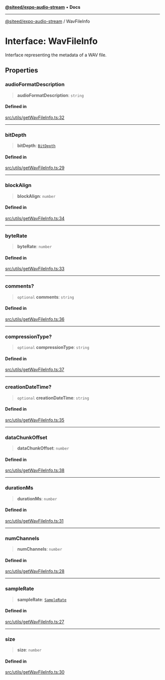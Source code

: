 [**@siteed/expo-audio-stream**](../README.md) • **Docs**

***

[@siteed/expo-audio-stream](../README.md) / WavFileInfo

# Interface: WavFileInfo

Interface representing the metadata of a WAV file.

## Properties

### audioFormatDescription

> **audioFormatDescription**: `string`

#### Defined in

[src/utils/getWavFileInfo.ts:32](https://github.com/deeeed/expo-audio-stream/blob/754e9934983db0d7bc918d04aa964c790ad31b94/packages/expo-audio-stream/src/utils/getWavFileInfo.ts#L32)

***

### bitDepth

> **bitDepth**: [`BitDepth`](../type-aliases/BitDepth.md)

#### Defined in

[src/utils/getWavFileInfo.ts:29](https://github.com/deeeed/expo-audio-stream/blob/754e9934983db0d7bc918d04aa964c790ad31b94/packages/expo-audio-stream/src/utils/getWavFileInfo.ts#L29)

***

### blockAlign

> **blockAlign**: `number`

#### Defined in

[src/utils/getWavFileInfo.ts:34](https://github.com/deeeed/expo-audio-stream/blob/754e9934983db0d7bc918d04aa964c790ad31b94/packages/expo-audio-stream/src/utils/getWavFileInfo.ts#L34)

***

### byteRate

> **byteRate**: `number`

#### Defined in

[src/utils/getWavFileInfo.ts:33](https://github.com/deeeed/expo-audio-stream/blob/754e9934983db0d7bc918d04aa964c790ad31b94/packages/expo-audio-stream/src/utils/getWavFileInfo.ts#L33)

***

### comments?

> `optional` **comments**: `string`

#### Defined in

[src/utils/getWavFileInfo.ts:36](https://github.com/deeeed/expo-audio-stream/blob/754e9934983db0d7bc918d04aa964c790ad31b94/packages/expo-audio-stream/src/utils/getWavFileInfo.ts#L36)

***

### compressionType?

> `optional` **compressionType**: `string`

#### Defined in

[src/utils/getWavFileInfo.ts:37](https://github.com/deeeed/expo-audio-stream/blob/754e9934983db0d7bc918d04aa964c790ad31b94/packages/expo-audio-stream/src/utils/getWavFileInfo.ts#L37)

***

### creationDateTime?

> `optional` **creationDateTime**: `string`

#### Defined in

[src/utils/getWavFileInfo.ts:35](https://github.com/deeeed/expo-audio-stream/blob/754e9934983db0d7bc918d04aa964c790ad31b94/packages/expo-audio-stream/src/utils/getWavFileInfo.ts#L35)

***

### dataChunkOffset

> **dataChunkOffset**: `number`

#### Defined in

[src/utils/getWavFileInfo.ts:38](https://github.com/deeeed/expo-audio-stream/blob/754e9934983db0d7bc918d04aa964c790ad31b94/packages/expo-audio-stream/src/utils/getWavFileInfo.ts#L38)

***

### durationMs

> **durationMs**: `number`

#### Defined in

[src/utils/getWavFileInfo.ts:31](https://github.com/deeeed/expo-audio-stream/blob/754e9934983db0d7bc918d04aa964c790ad31b94/packages/expo-audio-stream/src/utils/getWavFileInfo.ts#L31)

***

### numChannels

> **numChannels**: `number`

#### Defined in

[src/utils/getWavFileInfo.ts:28](https://github.com/deeeed/expo-audio-stream/blob/754e9934983db0d7bc918d04aa964c790ad31b94/packages/expo-audio-stream/src/utils/getWavFileInfo.ts#L28)

***

### sampleRate

> **sampleRate**: [`SampleRate`](../type-aliases/SampleRate.md)

#### Defined in

[src/utils/getWavFileInfo.ts:27](https://github.com/deeeed/expo-audio-stream/blob/754e9934983db0d7bc918d04aa964c790ad31b94/packages/expo-audio-stream/src/utils/getWavFileInfo.ts#L27)

***

### size

> **size**: `number`

#### Defined in

[src/utils/getWavFileInfo.ts:30](https://github.com/deeeed/expo-audio-stream/blob/754e9934983db0d7bc918d04aa964c790ad31b94/packages/expo-audio-stream/src/utils/getWavFileInfo.ts#L30)
